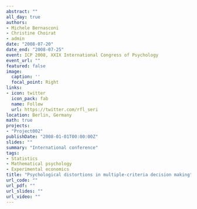 ```yaml
---
abstract: ""
all_day: true
authors:
- Michele Bernasconi
- Christine Choirat
- admin
date: "2008-07-20"
date_end: "2008-07-25"
event: ICP 2008, XXIX International Congress of Psychology
event_url: ""
featured: false
image:
  caption: ''
  focal_point: Right
links:
- icon: twitter
  icon_pack: fab
  name: Follow
  url: https://twitter.com/rfl_seri
location: Berlin, Germany
math: true
projects:
- "Project002"
publishDate: "2008-01-01T00:00:00Z"
slides: ""
summary: "International conference"
tags:
- Statistics
- Mathematical psychology
- Experimental economics
title: "Psychological distortions in multiple-criteria decision making"
url_code: ""
url_pdf: ""
url_slides: ""
url_video: ""
---
```

